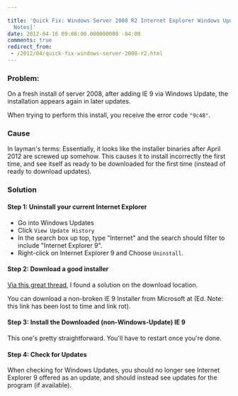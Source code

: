 ```yaml
---
 
title: 'Quick Fix: Windows Server 2008 R2 Internet Explorer Windows Update Issue [Field
  Notes]'
date: 2012-04-16 09:08:00.000000000 -04:00
comments: true
redirect_from: 
 - /2012/04/quick-fix-windows-server-2008-r2.html
---
```

### Problem:
On a fresh install of server 2008, after adding IE 9 via Windows Update, the installation appears again in later updates.

When trying to perform this install, you receive the error code `"9c48"`.

### Cause
In layman's terms: Essentially, it looks like the installer binaries after April 2012 are screwed up somehow. This causes it to install incorrectly the first time, and see itself as ready to be downloaded for the first time (instead of ready to download updates).

### Solution
#### Step 1: Uninstall your current Internet Explorer
* Go into Windows Updates
* Click `View Update History`
* In the search box up top, type "Internet" and the search should filter to include "Internet Explorer 9".
* Right-click on Internet Explorer 9 and Choose `Uninstall`.

#### Step 2: Download a good installer
[Via this great thread][Thread], I found a solution on the download location.

You can download a non-broken IE 9 Installer from Microsoft at (Ed. Note: this link has been lost to time and link rot).

#### Step 3: Install the Downloaded (non-Windows-Update) IE 9
This one's pretty straightforward. You'll have to restart once you're done.

#### Step 4: Check for Updates
When checking for Windows Updates, you should no longer see Internet Explorer 9 offered as an update, and should instead see updates for the program (if available).

[Thread]: http://social.technet.microsoft.com/Forums/en-US/winservergen/thread/2c252dbe-c833-424d-9b75-4948bb8fb816
